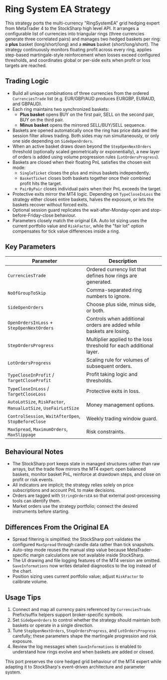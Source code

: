 # Ring System EA Strategy

This strategy ports the multi-currency "RingSystemEA" grid hedging expert from MetaTrader 4 to the StockSharp high level API. It arranges a configurable list of currencies into triangular rings (three currencies generate three correlated pairs) and manages two hedged baskets per ring: a **plus** basket (long/short/long) and a **minus** basket (short/long/short). The strategy continuously monitors floating profit across every ring, applies step-based martingale-style reinforcement when losses exceed configured thresholds, and coordinates global or per-side exits when profit or loss targets are reached.

## Trading Logic

* Build all unique combinations of three currencies from the ordered `CurrenciesTrade` list (e.g. EUR/GBP/AUD produces EURGBP, EURAUD, and GBPAUD).
* Each ring maintains two synchronized baskets:
  * **Plus basket** opens BUY on the first pair, SELL on the second pair, BUY on the third pair.
  * **Minus basket** opens the mirrored SELL/BUY/SELL sequence.
* Baskets are opened automatically once the ring has price data and the session filter allows trading. Both sides may run simultaneously, or only one side depending on `SideOpenOrders`.
* When an active basket draws down beyond the `StepOpenNextOrders` threshold (optionally scaled geometrically or exponentially), a new layer of orders is added using volume progression rules (`LotOrdersProgress`).
* Baskets are closed when their floating PnL satisfies the chosen exit mode:
  * `SingleTicket` closes the plus and minus baskets independently.
  * `BasketTicket` closes both baskets together once their combined profit hits the target.
  * `PairByPair` closes individual pairs when their PnL exceeds the target.
* Protective exits mirror the MT4 logic. Depending on `TypeCloseInLoss` the strategy either closes entire baskets, halves the exposure, or lets the baskets recover without forced exits.
* Optional session guard replicates the wait-after-Monday-open and stop-before-Friday-close behaviour.
* Parameters closely match the original EA. Auto lot sizing uses the current portfolio value and `RiskFactor`, while the "fair lot" option compensates for tick value differences inside a ring.

## Key Parameters

| Parameter | Description |
| --- | --- |
| `CurrenciesTrade` | Ordered currency list that defines how rings are generated. |
| `NoOfGroupToSkip` | Comma-separated ring numbers to ignore. |
| `SideOpenOrders` | Choose plus side, minus side, or both. |
| `OpenOrdersInLoss` + `StepOpenNextOrders` | Controls when additional orders are added while baskets are losing. |
| `StepOrdersProgress` | Multiplier applied to the loss threshold for each additional layer. |
| `LotOrdersProgress` | Scaling rule for volumes of subsequent orders. |
| `TypeCloseInProfit` / `TargetCloseProfit` | Profit taking logic and thresholds. |
| `TypeCloseInLoss` / `TargetCloseLoss` | Protective exits in loss. |
| `AutoLotSize`, `RiskFactor`, `ManualLotSize`, `UseFairLotSize` | Money management options. |
| `ControlSession`, `WaitAfterOpen`, `StopBeforeClose` | Weekly trading window guard. |
| `MaxSpread`, `MaximumOrders`, `MaxSlippage` | Risk constraints. |

## Behavioural Notes

* The StockSharp port keeps state in managed structures rather than raw arrays, but the trade flow mirrors the MT4 expert: open balanced baskets, monitor basket PnL, reinforce at drawdown steps, and close on profit or risk events.
* All indicators are implicit; the strategy relies solely on price subscriptions and account PnL to make decisions.
* Orders are tagged with `StringOrdersEA` so that external post-processing tools can identify them.
* Market orders use the strategy portfolio; connect the desired instruments before starting.

## Differences From the Original EA

* Spread filtering is simplified: the StockSharp port validates the configured `MaxSpread` through candle data rather than tick snapshots.
* Auto-step mode reuses the manual step value because MetaTrader-specific margin calculations are not available inside StockSharp.
* The UI drawing and file logging features of the MT4 version are omitted. `SaveInformations` now writes detailed diagnostics to the log instead of the chart.
* Position sizing uses current portfolio value; adjust `RiskFactor` to calibrate volume.

## Usage Tips

1. Connect and map all currency pairs referenced by `CurrenciesTrade`. Prefix/suffix helpers support broker-specific symbols.
2. Set `SideOpenOrders` to control whether the strategy should maintain both baskets or operate in a single direction.
3. Tune `StepOpenNextOrders`, `StepOrdersProgress`, and `LotOrdersProgress` carefully; these parameters shape the martingale progression and risk exposure.
4. Review the log messages when `SaveInformations` is enabled to understand how rings evolve and when baskets are added or closed.

This port preserves the core hedged grid behaviour of the MT4 expert while adapting it to StockSharp's event-driven architecture and parameter system.

